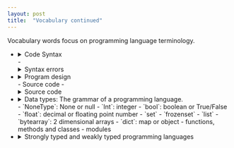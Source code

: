 ```yaml
---
layout: post
title:  "Vocabulary continued"
---
```


Vocabulary words focus on programming language terminology.

- <details>
    <summary>Code Syntax</summary>
    <br>
        Text here
    <br><br>
    </details>
    - <details>
        <summary>Syntax errors</summary>
        <br>
            Text here
        <br><br>
        </details>
- <details>
    <summary>Program design</summary>
    <br>
        Text here
    <br><br>
    </details>
    - Source code
    - <details>
        <summary>Source code</summary>
        <br>
            Text here
        <br><br>
        </details>
- <details>
    <summary>Data types: The grammar of a programming language.</summary>
    <br>
        Basic Types: These type names are based on the Python programming language. These types may go by different names or behave differently in other programming languages, but this is an excellent place to start.

        Different data types take up different amounts of space in memory. Primitive data types such as numbers, single character strings, and booleans take up less space than object data (programmer-created data) such as lists, arrays, maps, functions, methods and so on.
    <br><br>
    </details>
    - `NoneType`: None or null
    - `Int`: integer
    - `bool`: boolean or True/False
    - `float`: decimal or floating point number
    - `set`
    - `frozenset`
    - `list`
    - `bytearray`: 2 dimensional arrays
    - `dict`: map or object
    - functions, methods and classes
    - modules
- <details>
    <summary>Strongly typed and weakly typed programming languages</summary>
    <br>
        Text here
    <br><br>
    </details>